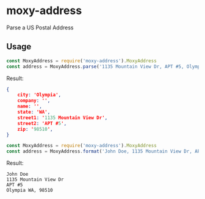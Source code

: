 # moxy-address
Parse a US Postal Address

## Usage
```typescript
const MoxyAddress = require('moxy-address').MoxyAddress
const address = MoxyAddress.parse('1135 Mountain View Dr, APT #5, Olympia WA, 98510')
```

Result:
```json
{
    city: 'Olympia',
    company: '',
    name: '',
    state: 'WA',
    street1: '1135 Mountain View Dr',
    street2: 'APT #5',
    zip: '98510',
}
```

```typescript
const MoxyAddress = require('moxy-address').MoxyAddress
const address = MoxyAddress.format('John Doe, 1135 Mountain View Dr, APT #5, Olympia WA, 98510')
```

Result:
```
John Doe
1135 Mountain View Dr
APT #5
Olympia WA, 98510
```
